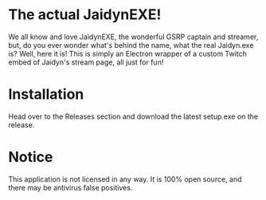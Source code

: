 # The actual JaidynEXE!
We all know and love JaidynEXE, the wonderful GSRP captain and streamer, but, do you ever wonder what's behind the name, what the real Jaidyn.exe is? Well, here it is!
This is simply an Electron wrapper of a custom Twitch embed of Jaidyn's stream page, all just for fun!
# Installation
Head over to the Releases section and download the latest setup.exe on the release.
# Notice
This application is not licensed in any way. It is 100% open source, and there may be antivirus false positives. 
